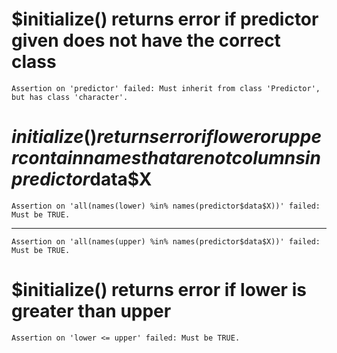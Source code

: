 # $initialize() returns error if predictor given does not have the correct class

    Assertion on 'predictor' failed: Must inherit from class 'Predictor', but has class 'character'.

# $initialize() returns error if lower or upper contain names that are not columns in predictor$data$X

    Assertion on 'all(names(lower) %in% names(predictor$data$X))' failed: Must be TRUE.

---

    Assertion on 'all(names(upper) %in% names(predictor$data$X))' failed: Must be TRUE.

# $initialize() returns error if lower is greater than upper

    Assertion on 'lower <= upper' failed: Must be TRUE.


